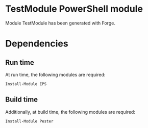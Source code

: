 ﻿# TestModule PowerShell module

Module TestModule has been generated with Forge.

# Dependencies

## Run time

At run time, the following modules are required:

    Install-Module EPS

## Build time

Additionally, at build time, the following modules are required:

    Install-Module Pester

